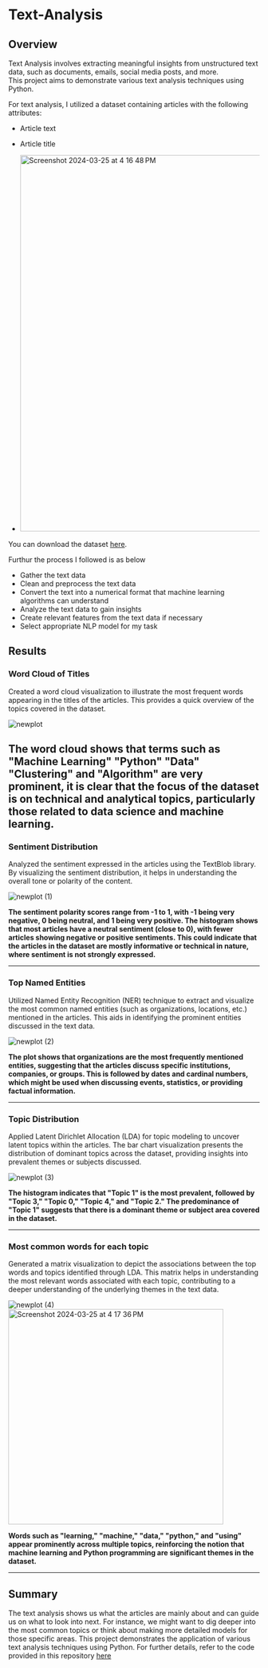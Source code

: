 # Text-Analysis

## Overview

Text Analysis involves extracting meaningful insights from unstructured text data, such as documents, emails, social media posts, and more.  
This project aims to demonstrate various text analysis techniques using Python.

For text analysis, I utilized a dataset containing articles with the following attributes:

- Article text
- Article title

- <img width="753" alt="Screenshot 2024-03-25 at 4 16 48 PM" src="https://github.com/BhavyaChawlaGit/Text-Analysis-using-Python/assets/112718303/7283dd42-f3ee-4b31-b18e-84785a79b371">


You can download the dataset [here](https://statso.io/wp-content/uploads/2023/02/Topic-Modelling.zip).

Furthur the process I followed is as below

- Gather the text data
- Clean and preprocess the text data
- Convert the text into a numerical format that machine learning algorithms can understand
- Analyze the text data to gain insights
- Create relevant features from the text data if necessary
- Select appropriate NLP model for my task


## Results

### Word Cloud of Titles

Created a word cloud visualization to illustrate the most frequent words appearing in the titles of the articles. This provides a quick overview of the topics covered in the dataset.

![newplot](https://github.com/BhavyaChawlaGit/Text-Analysis-using-Python/assets/112718303/023a58ee-9cc6-4fce-9e61-c949e01ff082)


**The word cloud shows that terms such as "Machine Learning" "Python" "Data" "Clustering" and "Algorithm" are very prominent, it is clear that the focus of the dataset is on technical and analytical topics, particularly those related to data science and machine learning.**  
---

### Sentiment Distribution

Analyzed the sentiment expressed in the articles using the TextBlob library. By visualizing the sentiment distribution, it helps in understanding the overall tone or polarity of the content.  

![newplot (1)](https://github.com/BhavyaChawlaGit/Text-Analysis-using-Python/assets/112718303/def3b2b7-fdfd-4f7a-be0f-162fdca1af52)

**The sentiment polarity scores range from -1 to 1, with -1 being very negative, 0 being neutral, and 1 being very positive. The histogram shows that most articles have a neutral sentiment (close to 0), with fewer articles showing negative or positive sentiments. This could indicate that the articles in the dataset are mostly informative or technical in nature, where sentiment is not strongly expressed.**

---

### Top Named Entities

Utilized Named Entity Recognition (NER) technique to extract and visualize the most common named entities (such as organizations, locations, etc.) mentioned in the articles. This aids in identifying the prominent entities discussed in the text data.   

![newplot (2)](https://github.com/BhavyaChawlaGit/Text-Analysis-using-Python/assets/112718303/d9e104bd-6d53-407f-ae11-7b8d8ab5e8be)

**The plot shows that organizations are the most frequently mentioned entities, suggesting that the articles discuss specific institutions, companies, or groups. This is followed by dates and cardinal numbers, which might be used when discussing events, statistics, or providing factual information.**

---

### Topic Distribution

Applied Latent Dirichlet Allocation (LDA) for topic modeling to uncover latent topics within the articles. The bar chart visualization presents the distribution of dominant topics across the dataset, providing insights into prevalent themes or subjects discussed.  

![newplot (3)](https://github.com/BhavyaChawlaGit/Text-Analysis-using-Python/assets/112718303/6b62cf79-f980-4c6d-946f-c48f60871294)

**The histogram indicates that "Topic 1" is the most prevalent, followed by "Topic 3," "Topic 0," "Topic 4," and "Topic 2." The predominance of "Topic 1" suggests that there is a dominant theme or subject area covered in the dataset.**

---

### Most common words for each topic

Generated a matrix visualization to depict the associations between the top words and topics identified through LDA. This matrix helps in understanding the most relevant words associated with each topic, contributing to a deeper understanding of the underlying themes in the text data.  

![newplot (4)](https://github.com/BhavyaChawlaGit/Text-Analysis-using-Python/assets/112718303/140a1d75-5529-4050-8ddc-d1533bb9666b)
<img width="431" alt="Screenshot 2024-03-25 at 4 17 36 PM" src="https://github.com/BhavyaChawlaGit/Text-Analysis-using-Python/assets/112718303/8338e23c-04f1-4f65-95a5-6783ac8a3d1a">

**Words such as "learning," "machine," "data," "python," and "using" appear prominently across multiple topics, reinforcing the notion that machine learning and Python programming are significant themes in the dataset.**

---

## Summary

The text analysis shows us what the articles are mainly about and can guide us on what to look into next. For instance, we might want to dig deeper into the most common topics or think about making more detailed models for those specific areas. This project demonstrates the application of various text analysis techniques using Python. For further details, refer to the code provided in this repository [here](analysis.py)



